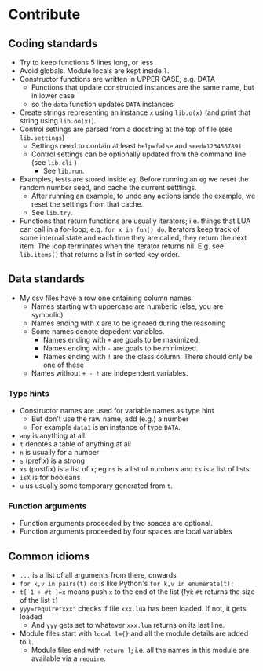 # Contribute

## Coding standards
- Try to keep functions 5 lines long, or less
- Avoid globals. Module locals are kept inside `l`.
- Constructor functions are written in UPPER CASE; e.g. DATA
  - Functions that update constructed instances are the same name, but in lower case
  - so the `data` function updates `DATA` instances
- Create strings representing an  instance `x` using `lib.o(x)` (and print that string using `lib.oo(x)`).
- Control settings are parsed from a docstring at the top of file (see `lib.settings`)
  - Settings need to contain at least `help=false` and `seed=1234567891`
  - Control settings can be optionally updated from the command line (see `lib.cli` )
    - See `lib.run`.  
- Examples, tests are stored inside `eg`.  Before running an `eg` we reset the random number seed, and cache the current setttings.
  - After running an example, to undo any actions isnde the example, we reset the settings from that cache.
  - See `lib.try`. 
- Functions that return functions are usually iterators; i.e. things that LUA can call in a for-loop; e.g. `for x in fun() do`.
  Iterators keep track of some internal state and each time they are called, they return the next item. The loop
  terminates when the iterator returns nil. E.g. see `lib.items()` that returns a list in sorted key order.

## Data standards
- My csv files have a row one cntaining column names
  - Names starting with uppercase are numberic (else, you are symbolic)
  - Names ending with `X` are to be ignored during the reasoning
  - Some names denote depedent variables.
    - Names ending with `+` are goals to be maximized.
    - Names ending with `-` are goals to be minimized.
    - Names ending with `!` are the class column. There should only be one of these
  - Names without `+ - !` are independent variables.

### Type hints
- Constructor names are used for variable names as type hint
  - But don't use the raw name, add (e.g.) a number
  - For example `data1` is an instance of type `DATA`.
- `any` is anything at all.
- `t` denotes a table of anything at all
- `n` is usually for a number
- `s` (prefix) is a strong
- `xs` (postfix) is a list of x; eg `ns` is a list of numbers and `ts` is a list of lists.
- `isX` is for booleans
- `u` us usually some temporary generated from `t`.

### Function arguments
- Function arguments proceeded by two spaces are optional.
- Function arguments proceeded by four spaces are local variables

## Common idioms
- `...` is a list of all arguments from there, onwards
- `for k,v in pairs(t) do` is like Python's `for k,v in enumerate(t): `
- `t[ 1 + #t ]=x` means push `x` to the end of the list (fyi: `#t` returns the size of the list `t`)
- `yyy=require"xxx"` checks if  file `xxx.lua` has been loaded. If not, it gets loaded
  - And `yyy` gets set to whatever `xxx.lua` returns on its last line.   
- Module files start with `local l={}` and all the module details are added to `l`.
  - Module files end with `return l`; i.e. all the names in this module are available via a `require`. 
